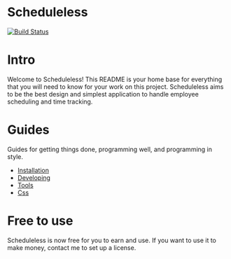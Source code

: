 # Scheduleless 
[![Build Status](https://circleci.com/gh/colinpetruno/scheduler.svg?style=shield&circle-token=ab605c296c5bc7fbb13eb2f2306b558b2d9c8553)](https://circleci.com/gh/colinpetruno/scheduler)

Intro
======
Welcome to Scheduleless! This README is your home base for everything that
you will need to know for your work on this project. Scheduleless aims to be
the best design and simplest application to handle employee scheduling and time
tracking.


Guides
======

Guides for getting things done, programming well, and programming in style.

* [Installation](./documentation/installation)
* [Developing](./documentation/developing)
* [Tools](./documentation/tools)
* [Css](./documentation/css)

Free to use
======
Scheduleless is now free for you to earn and use. If you want to use it to 
make money, contact me to set up a license. 
